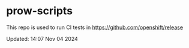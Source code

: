 # prow-scripts

This repo is used to run CI tests in https://github.com/openshift/release

Updated: 14:07 Nov 04 2024
